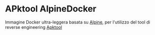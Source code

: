 # APktool AlpineDocker

Immagine Docker ultra-leggera basata su [Alpine](https://hub.docker.com/_/alpine), per l'utilizzo del tool di reverse engineering [Apktool](https://github.com/iBotPeaches/Apktool)
